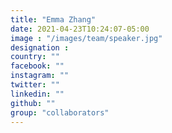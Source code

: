 ```yaml
---
title: "Emma Zhang"
date: 2021-04-23T10:24:07-05:00
image : "/images/team/speaker.jpg"
designation : 
country: ""
facebook: ""
instagram: ""
twitter: ""
linkedin: ""
github: ""
group: "collaborators"
---
```


